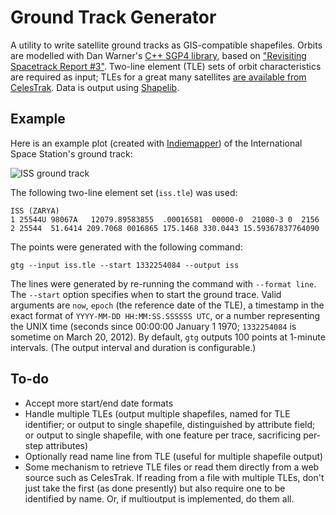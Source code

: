 # Ground Track Generator

A utility to write satellite ground tracks as GIS-compatible shapefiles. Orbits are modelled with Dan Warner's [C++ SGP4 library](http://www.danrw.com/sgp4-satellite.php), based on ["Revisiting Spacetrack Report #3"](http://www.celestrak.com/publications/AIAA/2006-6753/). Two-line element (TLE) sets of orbit characteristics are required as input; TLEs for a great many satellites [are available from CelesTrak](http://celestrak.com/NORAD/elements/). Data is output using [Shapelib](http://shapelib.maptools.org/).

## Example

Here is an example plot (created with [Indiemapper](http://indiemapper.com/)) of the International Space Station's ground track:

![ISS ground track](https://github.com/anoved/Ground-Track-Generator/raw/master/test/iss2.png)

The following two-line element set (`iss.tle`) was used:

	ISS (ZARYA)             
	1 25544U 98067A   12079.89583855  .00016581  00000-0  21080-3 0  2156
	2 25544  51.6414 209.7068 0016865 175.1468 330.0443 15.59367837764090

The points were generated with the following command:

	gtg --input iss.tle --start 1332254084 --output iss

The lines were generated by re-running the command with `--format line`. The `--start` option specifies when to start the ground trace. Valid arguments are `now`, `epoch` (the reference date of the TLE), a timestamp in the exact format of `YYYY-MM-DD HH:MM:SS.SSSSSS UTC`, or a number representing the UNIX time (seconds since 00:00:00 January 1 1970; `1332254084` is sometime on March 20, 2012). By default, `gtg` outputs 100 points at 1-minute intervals. (The output interval and duration is configurable.)

## To-do

- Accept more start/end date formats
- Handle multiple TLEs (output multiple shapefiles, named for TLE identifier; or output to single shapefile, distinguished by attribute field; or output to single shapefile, with one feature per trace, sacrificing per-step attributes)
- Optionally read name line from TLE (useful for multiple shapefile output)
- Some mechanism to retrieve TLE files or read them directly from a web source such as CelesTrak. If reading from a file with multiple TLEs, don't just take the first (as done presently) but also require one to be identified by name. Or, if multioutput is implemented, do them all.
